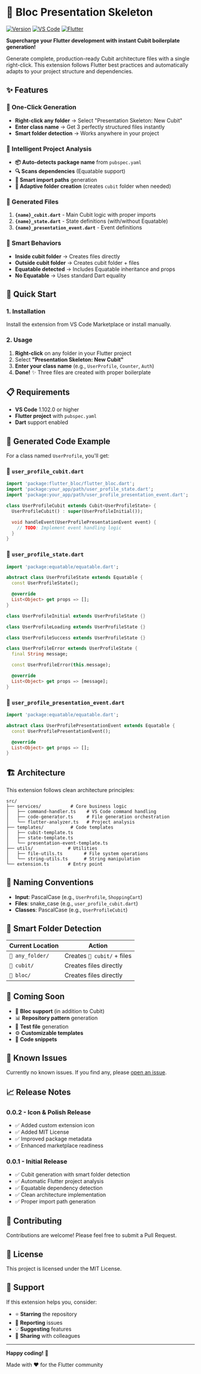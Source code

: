 # 🚀 Bloc Presentation Skeleton

[![Version](https://img.shields.io/badge/version-0.0.2-blue.svg)](https://github.com/CaioVSR/bloc-presentation-skeleton)
[![VS Code](https://img.shields.io/badge/VS%20Code-1.102.0+-brightgreen.svg)](https://code.visualstudio.com/)
[![Flutter](https://img.shields.io/badge/Flutter-Ready-02569B.svg)](https://flutter.dev/)

**Supercharge your Flutter development with instant Cubit boilerplate generation!**

Generate complete, production-ready Cubit architecture files with a single right-click. This extension follows Flutter best practices and automatically adapts to your project structure and dependencies.

## ✨ Features

### 🎯 One-Click Generation
- **Right-click any folder** → Select "Presentation Skeleton: New Cubit"
- **Enter class name** → Get 3 perfectly structured files instantly
- **Smart folder detection** → Works anywhere in your project

### 🧠 Intelligent Project Analysis
- **📦 Auto-detects package name** from `pubspec.yaml`
- **🔍 Scans dependencies** (Equatable support)
- **📁 Smart import paths** generation
- **🎯 Adaptive folder creation** (creates `cubit` folder when needed)

### 📄 Generated Files
1. **`{name}_cubit.dart`** - Main Cubit logic with proper imports
2. **`{name}_state.dart`** - State definitions (with/without Equatable)
3. **`{name}_presentation_event.dart`** - Event definitions

### 🔧 Smart Behaviors
- **Inside cubit folder** → Creates files directly
- **Outside cubit folder** → Creates cubit folder + files
- **Equatable detected** → Includes Equatable inheritance and props
- **No Equatable** → Uses standard Dart equality

## 🚀 Quick Start

### 1. Installation
Install the extension from VS Code Marketplace or install manually.

### 2. Usage
1. **Right-click** on any folder in your Flutter project
2. Select **"Presentation Skeleton: New Cubit"**
3. **Enter your class name** (e.g., `UserProfile`, `Counter`, `Auth`)
4. **Done!** ✨ Three files are created with proper boilerplate

## 📋 Requirements

- **VS Code** 1.102.0 or higher
- **Flutter project** with `pubspec.yaml`
- **Dart** support enabled

## 📝 Generated Code Example

For a class named `UserProfile`, you'll get:

### 📄 `user_profile_cubit.dart`
```dart
import 'package:flutter_bloc/flutter_bloc.dart';
import 'package:your_app/path/user_profile_state.dart';
import 'package:your_app/path/user_profile_presentation_event.dart';

class UserProfileCubit extends Cubit<UserProfileState> {
  UserProfileCubit() : super(UserProfileInitial());

  void handleEvent(UserProfilePresentationEvent event) {
    // TODO: Implement event handling logic
  }
}
```

### 📄 `user_profile_state.dart`
```dart
import 'package:equatable/equatable.dart';

abstract class UserProfileState extends Equatable {
  const UserProfileState();

  @override
  List<Object> get props => [];
}

class UserProfileInitial extends UserProfileState {}

class UserProfileLoading extends UserProfileState {}

class UserProfileSuccess extends UserProfileState {}

class UserProfileError extends UserProfileState {
  final String message;

  const UserProfileError(this.message);

  @override
  List<Object> get props => [message];
}
```

### 📄 `user_profile_presentation_event.dart`
```dart
import 'package:equatable/equatable.dart';

abstract class UserProfilePresentationEvent extends Equatable {
  const UserProfilePresentationEvent();

  @override
  List<Object> get props => [];
}
```

## 🏗️ Architecture

This extension follows clean architecture principles:

```
src/
├── services/           # Core business logic
│   ├── command-handler.ts    # VS Code command handling
│   ├── code-generator.ts     # File generation orchestration
│   └── flutter-analyzer.ts   # Project analysis
├── templates/          # Code templates
│   ├── cubit-template.ts
│   ├── state-template.ts
│   └── presentation-event-template.ts
├── utils/             # Utilities
│   ├── file-utils.ts        # File system operations
│   └── string-utils.ts      # String manipulation
└── extension.ts       # Entry point
```

## 🎯 Naming Conventions

- **Input**: PascalCase (e.g., `UserProfile`, `ShoppingCart`)
- **Files**: snake_case (e.g., `user_profile_cubit.dart`)
- **Classes**: PascalCase (e.g., `UserProfileCubit`)

## 🔄 Smart Folder Detection

| Current Location | Action |
|-----------------|--------|
| `📁 any_folder/` | Creates `📁 cubit/` + files |
| `📁 cubit/` | Creates files directly |
| `📁 bloc/` | Creates files directly |

## 🚧 Coming Soon

- 🎪 **Bloc support** (in addition to Cubit)
- 📊 **Repository pattern** generation
- 🧪 **Test file** generation
- ⚙️ **Customizable templates**
- 🎨 **Code snippets**

## 🐛 Known Issues

Currently no known issues. If you find any, please [open an issue](https://github.com/CaioVSR/bloc-presentation-skeleton/issues).

## 📈 Release Notes

### 0.0.2 - Icon & Polish Release
- ✅ Added custom extension icon
- ✅ Added MIT License
- ✅ Improved package metadata
- ✅ Enhanced marketplace readiness

### 0.0.1 - Initial Release
- ✅ Cubit generation with smart folder detection
- ✅ Automatic Flutter project analysis
- ✅ Equatable dependency detection
- ✅ Clean architecture implementation
- ✅ Proper import path generation

## 🤝 Contributing

Contributions are welcome! Please feel free to submit a Pull Request.

## 📜 License

This project is licensed under the MIT License.

## 💝 Support

If this extension helps you, consider:
- ⭐ **Starring** the repository
- 🐛 **Reporting** issues
- 💡 **Suggesting** features
- 📢 **Sharing** with colleagues

---

**Happy coding!** 🎉

Made with ❤️ for the Flutter community
